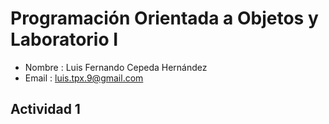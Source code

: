 # Programación Orientada a Objetos y Laboratorio I

- Nombre : Luis Fernando Cepeda Hernández
- Email : luis.tpx.9@gmail.com

## Actividad 1



